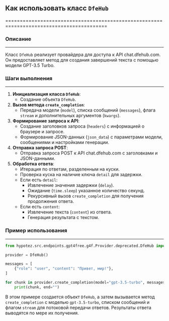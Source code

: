 ## Как использовать класс `DfeHub`

=========================================================================================

### Описание
-------------------------

Класс `DfeHub` реализует провайдера для доступа к API chat.dfehub.com. Он предоставляет метод для создания завершений текста с помощью модели GPT-3.5 Turbo.

### Шаги выполнения
-------------------------
1. **Инициализация класса `DfeHub`**:
    - Создание объекта `DfeHub`.
2. **Вызов метода `create_completion`**:
    - Передача модели (`model`), списка сообщений (`messages`), флага `stream` и дополнительных аргументов (`kwargs`).
3. **Формирование запроса к API**:
    - Создание заголовков запроса (`headers`) с информацией о браузере и запросе.
    - Формирование JSON-данных (`json_data`) с параметрами модели, сообщениями и настройками генерации.
4. **Отправка запроса POST**:
    - Отправка запроса POST к API chat.dfehub.com с заголовками и JSON-данными.
5. **Обработка ответа**:
    - Итерация по ответам, разделенным на куски.
    - Проверка куска на наличие ключа `detail` для задержки.
    - Если есть `detail`:
        - Извлечение значения задержки (`delay`).
        - Ожидание (`time.sleep`) указанное количество секунд.
        - Рекурсивный вызов `create_completion` для получения продолжения ответа.
    - Если есть `content`:
        - Извлечение текста (`content`) из ответа.
        - Генерация результата с текстом.

### Пример использования
-------------------------

```python
from hypotez.src.endpoints.gpt4free.g4f.Provider.deprecated.DfeHub import DfeHub

provider = DfeHub()

messages = [
    {"role": "user", "content": "Привет, мир!"},
]

for chunk in provider.create_completion(model="gpt-3.5-turbo", messages=messages, stream=True):
    print(chunk, end="")
```

В этом примере создается объект `DfeHub`, а затем вызывается метод `create_completion` с моделью `gpt-3.5-turbo`, списком сообщений и флагом `stream` для потоковой передачи ответов. Результаты ответа выводятся по мере их получения.